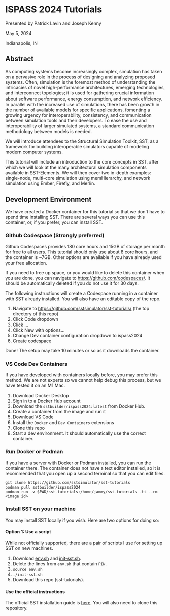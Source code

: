 # ISPASS 2024 Tutorials

Presented by Patrick Lavin and Joseph Kenny

May 5, 2024

Indianapolis, IN

## Abstract

As computing systems become increasingly complex, simulation has taken on a pervasive role in the process of designing and analyzing proposed systems.
Often, simulation is the foremost method of understanding the intricacies of novel high-performance architectures, emerging technologies, and interconnect topologies; it is used for gathering crucial information about software performance, energy consumption, and network eﬀiciency.
In parallel with the increased use of simulations, there has been growth in the number of available models for specific applications, fomenting a growing urgency for interoperability, consistency, and communication between simulation tools and their developers.
To ease the use and interoperability of larger simulated systems, a standard communication methodology between models is needed.

We will introduce attendees to the Structural Simulation Toolkit, SST, as a framework for building interoperable simulators capable of modeling modern computer systems.

This tutorial will include an introduction to the core concepts in SST, after which we will look at the many architectural simulation components available in SST-Elements. We will then cover two in-depth examples: single-node, multi-core simulation using memHierarchy, and network simulation using Ember, Firefly, and Merlin.


## Development Environment

We have created a Docker container for this tutorial so that we don't have to spend time installing SST. There are several ways you can use this container, or, if you prefer, you can install SST.

### Github Codespace (Strongly preferred)

Github Codespaces provides 180 core hours and 15GB of storage per month for free to all users. This tutorial should only use about 8 core hours, and the container is ~7GB. Other options are available if you have already used your free allocation.

If you need to free up space, or you would like to delete this container when you are done, you can navigate to https://github.com/codespaces/. It should be automatically deleted if you do not use it for 30 days.

The following instructions will create a Codespace running in a container with SST already installed. You will also have an editable copy of the repo.

1. Navigate to  https://github.com/sstsimulator/sst-tutorials/ (the top directory of this repo)
2. Click Code dropdown
3. Click ...
4. Click New with options...
5. Change Dev container configuration dropdown to ispass2024
6. Create codespace

Done! The setup may take 10 minutes or so as it downloads the container.

### VS Code Dev Containers

If you have developed with containers locally before, you may prefer this method. We are not experts so we cannot help debug this process, but we have tested it on an M1 Mac.

1. Download Docker Desktop
2. Sign in to a Docker Hub account
3. Download the `sstbuilder/ispass2024:latest` from Docker Hub.
4. Create a container from the image and run it
5. Download VS Code
6. Install the `Docker` and `Dev Containers` extensions
7. Clone this repo
8. Start a dev environment. It should automatically use the correct container.

### Run Docker or Podman

If you have a server with Docker or Podman installed, you can run the container there. The container does not have a text editor installed, so it is recommended that you open up a second terminal so that you can edit files.

```
git clone https://github.com/sstsimulator/sst-tutorials
podman pull sstbuilder/ispass2024
podman run -v $PWD/sst-tutorials:/home/jammy/sst-tutorials -ti --rm <image id>
```

### Install SST on your machine
You may install SST locally if you wish. Here are two options for doing so:

#### Option 1: Use a script
While not officially supported, there are a pair of scripts I use for setting up SST on new machines.

1. Download [env.sh](https://raw.githubusercontent.com/plavin/plavin.github.io/master/scripts/env.sh) and [init-sst.sh](https://raw.githubusercontent.com/plavin/plavin.github.io/master/scripts/init-sst.sh).
2. Delete the lines from `env.sh` that contain `PIN`.
3. `source env.sh`
4. `./init-sst.sh`
5. Download this repo (sst-tutorials).

#### Use the official instructions
The official SST installation guide is [here](http://sst-simulator.org/SSTPages/SSTBuildAndInstall_13dot1dot0_SeriesDetailedBuildInstructions/).
You will also need to clone this repository.
